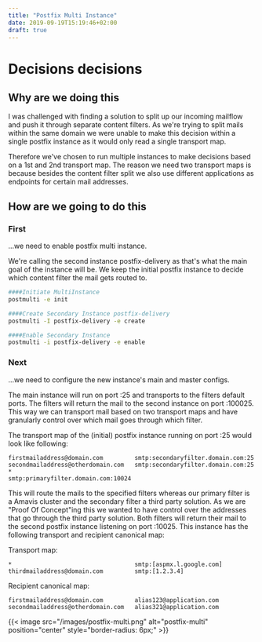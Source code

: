 ```yaml
---
title: "Postfix Multi Instance"
date: 2019-09-19T15:19:46+02:00
draft: true
---
```


Decisions decisions
=====================

Why are we doing this
---------------------

I was challenged with finding a solution to split up our incoming mailflow and push it through separate content filters. As we're trying to split mails within the same domain we were unable to make this decision within a single postfix instance as it would only read a single transport map.

Therefore we've chosen to run multiple instances to make decisions based on a 1st and 2nd transport map. The reason we need two transport maps is because besides the content filter split we also use different applications as endpoints for certain mail addresses.

How are we going to do this
---------------------------

### First
...we need to enable postfix multi instance.

We're calling the second instance postfix-delivery as that's what the main goal of the instance will be. We keep the initial postfix instance to decide which content filter the mail gets routed to.

```bash
####Initiate MultiInstance
postmulti -e init

####Create Secondary Instance postfix-delivery
postmulti -I postfix-delivery -e create

####Enable Secondary Instance
postmulti -i postfix-delivery -e enable
```

### Next
...we need to configure the new instance's main and master configs.

The main instance will run on port :25 and transports to the filters default ports. The filters will return the mail to the second instance on port :100025. This way we can transport mail based on two transport maps and have granularly control over which mail goes through which filter.

The transport map of the (initial) postfix instance running on port :25 would look like following:

```textile
firstmailaddress@domain.com         smtp:secondaryfilter.domain.com:25
secondmailaddress@otherdomain.com   smtp:secondaryfilter.domain.com:25
*                                   smtp:primaryfilter.domain.com:10024
```

This will route the mails to the specified filters whereas our primary filter is a Amavis cluster and the secondary filter a third party solution. As we are "Proof Of Concept"ing this we wanted to have control over the addresses that go through the third party solution. Both filters will return their mail to the second postfix instance listening on port :10025. This instance has the following transport and recipient canonical map:

Transport map:
```textile
*                                   smtp:[aspmx.l.google.com]
thirdmailaddress@domain.com         smtp:[1.2.3.4]
```

Recipient canonical map:
```textile
firstmailaddress@domain.com         alias123@application.com
secondmailaddress@otherdomain.com   alias321@application.com
```

{{< image src="/images/postfix-multi.png" alt="postfix-multi" position="center" style="border-radius: 6px;" >}}
